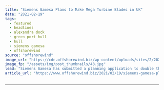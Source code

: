 ```yaml
---
title: "Siemens Gamesa Plans to Make Mega Turbine Blades in UK"
date: "2021-02-19"
tags: 
  - featured
  - headlines
  - alexandra dock
  - green port hull
  - hull
  - siemens gamesa
  - offshorewind
source: "offshorewind"
image_url: "https://cdn.offshorewind.biz/wp-content/uploads/sites/2/2021/02/19144008/Siemens-Gamesa-Plans-to-Make-Mega-Turbine-Blades-in-UK.jpg"
image_fp: "/assets/img/post_thumbnails/43.jpg"
lead: "Siemens Gamesa has submitted a planning application to double the size of their blade"
article_url: "https://www.offshorewind.biz/2021/02/19/siemens-gamesa-plans-to-make-mega-turbine-blades-in-uk/"
---
```


---
